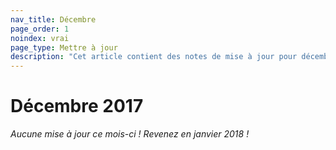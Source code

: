 ```yaml
---
nav_title: Décembre
page_order: 1
noindex: vrai
page_type: Mettre à jour
description: "Cet article contient des notes de mise à jour pour décembre 2017."
---
```


# Décembre 2017
_Aucune mise à jour ce mois-ci ! Revenez en janvier 2018 !_
